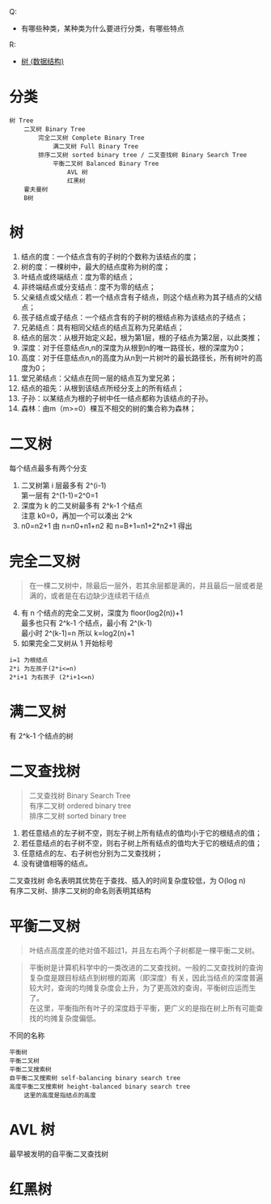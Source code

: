 Q:
* 有哪些种类，某种类为什么要进行分类，有哪些特点

R:
* [树 (数据结构)](https://zh.wikipedia.org/wiki/%E6%A0%91_(%E6%95%B0%E6%8D%AE%E7%BB%93%E6%9E%84))

# 分类
    树 Tree
        二叉树 Binary Tree
            完全二叉树 Complete Binary Tree
                满二叉树 Full Binary Tree
            排序二叉树 sorted binary tree / 二叉查找树 Binary Search Tree
                平衡二叉树 Balanced Binary Tree
                    AVL 树
                    红黑树
        霍夫曼树
        B树
        
# 树
1. 结点的度：一个结点含有的子树的个数称为该结点的度；
0. 树的度：一棵树中，最大的结点度称为树的度；
0. 叶结点或终端结点：度为零的结点；
0. 非终端结点或分支结点：度不为零的结点；
0. 父亲结点或父结点：若一个结点含有子结点，则这个结点称为其子结点的父结点；
0. 孩子结点或子结点：一个结点含有的子树的根结点称为该结点的子结点；
0. 兄弟结点：具有相同父结点的结点互称为兄弟结点；
0. 结点的层次：从根开始定义起，根为第1层，根的子结点为第2层，以此类推；
0. 深度：对于任意结点n,n的深度为从根到n的唯一路径长，根的深度为0；
0. 高度：对于任意结点n,n的高度为从n到一片树叶的最长路径长，所有树叶的高度为0；
0. 堂兄弟结点：父结点在同一层的结点互为堂兄弟；
0. 结点的祖先：从根到该结点所经分支上的所有结点；
0. 子孙：以某结点为根的子树中任一结点都称为该结点的子孙。
0. 森林：由m（m>=0）棵互不相交的树的集合称为森林；

# 二叉树
每个结点最多有两个分支

1. 二叉树第 i 层最多有 2^(i-1)  
第一层有 2^(1-1)=2^0=1
0. 深度为 k 的二叉树最多有 2^k-1 个结点  
注意 k0=0，再加一个可以凑出 2^k
0. n0=n2+1
由 n=n0+n1+n2 和 n=B+1=n1+2*n2+1 得出

# 完全二叉树

> 在一棵二叉树中，除最后一层外，若其余层都是满的，并且最后一层或者是满的，或者是在右边缺少连续若干结点

4. 有 n 个结点的完全二叉树，深度为 floor(log2(n))+1  
最多也只有 2^k-1 个结点，最小有 2^(k-1)  
最小时 2^(k-1)=n 所以 k=log2(n)+1
0.  如果完全二叉树从 1 开始标号  
```
i=1 为根结点  
2*i 为左孩子(2*i<=n)
2*i+1 为右孩子 (2*i+1<=n)
```

# 满二叉树
有 2^k-1 个结点的树

# 二叉查找树
> 二叉查找树 Binary Search Tree  
> 有序二叉树 ordered binary tree  
> 排序二叉树 sorted binary tree
1. 若任意结点的左子树不空，则左子树上所有结点的值均小于它的根结点的值；
0. 若任意结点的右子树不空，则右子树上所有结点的值均大于它的根结点的值；
0. 任意结点的左、右子树也分别为二叉查找树；
0. 没有键值相等的结点。

二叉查找树 命名表明其优势在于查找、插入的时间复杂度较低，为 O(log n)  
有序二叉树、排序二叉树的命名则表明其结构 

# 平衡二叉树
> 叶结点高度差的绝对值不超过1，并且左右两个子树都是一棵平衡二叉树。

> 平衡树是计算机科学中的一类改进的二叉查找树。一般的二叉查找树的查询复杂度是跟目标结点到树根的距离（即深度）有关，因此当结点的深度普遍较大时，查询的均摊复杂度会上升，为了更高效的查询，平衡树应运而生了。  
> 在这里，平衡指所有叶子的深度趋于平衡，更广义的是指在树上所有可能查找的均摊复杂度偏低。

不同的名称

    平衡树
    平衡二叉树
    平衡二叉搜索树
    自平衡二叉搜索树 self-balancing binary search tree
    高度平衡二叉搜索树 height-balanced binary search tree
        这里的高度是指结点的高度
        
# AVL 树
最早被发明的自平衡二叉查找树

# 红黑树
